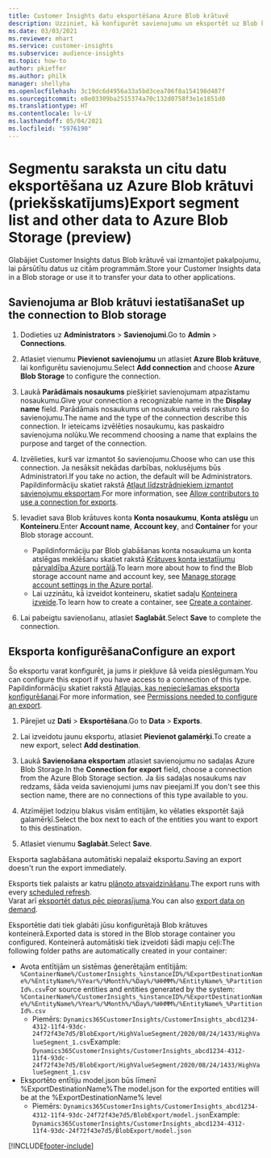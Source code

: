 ```yaml
---
title: Customer Insights datu eksportēšana Azure Blob krātuvē
description: Uzziniet, kā konfigurēt savienojumu un eksportēt uz Blob krātuvi.
ms.date: 03/03/2021
ms.reviewer: mhart
ms.service: customer-insights
ms.subservice: audience-insights
ms.topic: how-to
author: pkieffer
ms.author: philk
manager: shellyha
ms.openlocfilehash: 3c19dc6d4956a33a5bd3cea706f8a154198d487f
ms.sourcegitcommit: e8e03309ba2515374a70c132d0758f3e1e1851d0
ms.translationtype: HT
ms.contentlocale: lv-LV
ms.lasthandoff: 05/04/2021
ms.locfileid: "5976190"
---
```

# <a name="export-segment-list-and-other-data-to-azure-blob-storage-preview"></a><span data-ttu-id="773f3-103">Segmentu saraksta un citu datu eksportēšana uz Azure Blob krātuvi (priekšskatījums)</span><span class="sxs-lookup"><span data-stu-id="773f3-103">Export segment list and other data to Azure Blob Storage (preview)</span></span>

<span data-ttu-id="773f3-104">Glabājiet Customer Insights datus Blob krātuvē vai izmantojiet pakalpojumu, lai pārsūtītu datus uz citām programmām.</span><span class="sxs-lookup"><span data-stu-id="773f3-104">Store your Customer Insights data in a Blob storage or use it to transfer your data to other applications.</span></span>

## <a name="set-up-the-connection-to-blob-storage"></a><span data-ttu-id="773f3-105">Savienojuma ar Blob krātuvi iestatīšana</span><span class="sxs-lookup"><span data-stu-id="773f3-105">Set up the connection to Blob storage</span></span>

1. <span data-ttu-id="773f3-106">Dodieties uz **Administrators** > **Savienojumi**.</span><span class="sxs-lookup"><span data-stu-id="773f3-106">Go to **Admin** > **Connections**.</span></span>

1. <span data-ttu-id="773f3-107">Atlasiet vienumu **Pievienot savienojumu** un atlasiet **Azure Blob krātuve**, lai konfigurētu savienojumu.</span><span class="sxs-lookup"><span data-stu-id="773f3-107">Select **Add connection** and choose **Azure Blob Storage** to configure the connection.</span></span>

1. <span data-ttu-id="773f3-108">Laukā **Parādāmais nosaukums** piešķiriet savienojumam atpazīstamu nosaukumu.</span><span class="sxs-lookup"><span data-stu-id="773f3-108">Give your connection a recognizable name in the **Display name** field.</span></span> <span data-ttu-id="773f3-109">Parādāmais nosaukums un nosaukuma veids raksturo šo savienojumu.</span><span class="sxs-lookup"><span data-stu-id="773f3-109">The name and the type of the connection describe this connection.</span></span> <span data-ttu-id="773f3-110">Ir ieteicams izvēlēties nosaukumu, kas paskaidro savienojuma nolūku.</span><span class="sxs-lookup"><span data-stu-id="773f3-110">We recommend choosing a name that explains the purpose and target of the connection.</span></span>

1. <span data-ttu-id="773f3-111">Izvēlieties, kurš var izmantot šo savienojumu.</span><span class="sxs-lookup"><span data-stu-id="773f3-111">Choose who can use this connection.</span></span> <span data-ttu-id="773f3-112">Ja nesāksit nekādas darbības, noklusējums būs Administratori.</span><span class="sxs-lookup"><span data-stu-id="773f3-112">If you take no action, the default will be Administrators.</span></span> <span data-ttu-id="773f3-113">Papildinformāciju skatiet rakstā [Atļaut līdzstrādniekiem izmantot savienojumu eksportam](connections.md#allow-contributors-to-use-a-connection-for-exports).</span><span class="sxs-lookup"><span data-stu-id="773f3-113">For more information, see [Allow contributors to use a connection for exports](connections.md#allow-contributors-to-use-a-connection-for-exports).</span></span>

1. <span data-ttu-id="773f3-114">Ievadiet sava Blob krātuves konta **Konta nosaukumu**, **Konta atslēgu** un **Konteineru**.</span><span class="sxs-lookup"><span data-stu-id="773f3-114">Enter **Account name**, **Account key**, and **Container** for your Blob storage account.</span></span>
    - <span data-ttu-id="773f3-115">Papildinformāciju par Blob glabāšanas konta nosaukuma un konta atslēgas meklēšanu skatiet rakstā [Krātuves konta iestatījumu pārvaldība Azure portālā](/azure/storage/common/storage-account-manage).</span><span class="sxs-lookup"><span data-stu-id="773f3-115">To learn more about how to find the Blob storage account name and account key, see [Manage storage account settings in the Azure portal](/azure/storage/common/storage-account-manage).</span></span>
    - <span data-ttu-id="773f3-116">Lai uzzinātu, kā izveidot konteineru, skatiet sadaļu [Konteinera izveide](/azure/storage/blobs/storage-quickstart-blobs-portal#create-a-container).</span><span class="sxs-lookup"><span data-stu-id="773f3-116">To learn how to create a container, see [Create a container](/azure/storage/blobs/storage-quickstart-blobs-portal#create-a-container).</span></span>

1. <span data-ttu-id="773f3-117">Lai pabeigtu savienošanu, atlasiet **Saglabāt**.</span><span class="sxs-lookup"><span data-stu-id="773f3-117">Select **Save** to complete the connection.</span></span> 

## <a name="configure-an-export"></a><span data-ttu-id="773f3-118">Eksporta konfigurēšana</span><span class="sxs-lookup"><span data-stu-id="773f3-118">Configure an export</span></span>

<span data-ttu-id="773f3-119">Šo eksportu varat konfigurēt, ja jums ir piekļuve šā veida pieslēgumam.</span><span class="sxs-lookup"><span data-stu-id="773f3-119">You can configure this export if you have access to a connection of this type.</span></span> <span data-ttu-id="773f3-120">Papildinformāciju skatiet rakstā [Atļaujas, kas nepieciešamas eksporta konfigurēšanai](export-destinations.md#set-up-a-new-export).</span><span class="sxs-lookup"><span data-stu-id="773f3-120">For more information, see [Permissions needed to configure an export](export-destinations.md#set-up-a-new-export).</span></span>

1. <span data-ttu-id="773f3-121">Pārejiet uz **Dati** > **Eksportēšana**.</span><span class="sxs-lookup"><span data-stu-id="773f3-121">Go to **Data** > **Exports**.</span></span>

1. <span data-ttu-id="773f3-122">Lai izveidotu jaunu eksportu, atlasiet **Pievienot galamērķi**.</span><span class="sxs-lookup"><span data-stu-id="773f3-122">To create a new export, select **Add destination**.</span></span>

1. <span data-ttu-id="773f3-123">Laukā **Savienošana eksportam** atlasiet savienojumu no sadaļas Azure Blob Storage.</span><span class="sxs-lookup"><span data-stu-id="773f3-123">In the **Connection for export** field, choose a connection from the Azure Blob Storage section.</span></span> <span data-ttu-id="773f3-124">Ja šis sadaļas nosaukums nav redzams, šāda veida savienojumi jums nav pieejami.</span><span class="sxs-lookup"><span data-stu-id="773f3-124">If you don't see this section name, there are no connections of this type available to you.</span></span>

1. <span data-ttu-id="773f3-125">Atzīmējiet lodziņu blakus visām entītijām, ko vēlaties eksportēt šajā galamērķī.</span><span class="sxs-lookup"><span data-stu-id="773f3-125">Select the box next to each of the entities you want to export to this destination.</span></span>

1. <span data-ttu-id="773f3-126">Atlasiet vienumu **Saglabāt**.</span><span class="sxs-lookup"><span data-stu-id="773f3-126">Select **Save**.</span></span>

<span data-ttu-id="773f3-127">Eksporta saglabāšana automātiski nepalaiž eksportu.</span><span class="sxs-lookup"><span data-stu-id="773f3-127">Saving an export doesn't run the export immediately.</span></span>

<span data-ttu-id="773f3-128">Eksports tiek palaists ar katru [plānoto atsvaidzināšanu](system.md#schedule-tab).</span><span class="sxs-lookup"><span data-stu-id="773f3-128">The export runs with every [scheduled refresh](system.md#schedule-tab).</span></span>     
<span data-ttu-id="773f3-129">Varat arī [eksportēt datus pēc pieprasījuma](export-destinations.md#run-exports-on-demand).</span><span class="sxs-lookup"><span data-stu-id="773f3-129">You can also [export data on demand](export-destinations.md#run-exports-on-demand).</span></span> 

<span data-ttu-id="773f3-130">Eksportētie dati tiek glabāti jūsu konfigurētajā Blob krātuves konteinerā.</span><span class="sxs-lookup"><span data-stu-id="773f3-130">Exported data is stored in the Blob storage container you configured.</span></span> <span data-ttu-id="773f3-131">Konteinerā automātiski tiek izveidoti šādi mapju ceļi:</span><span class="sxs-lookup"><span data-stu-id="773f3-131">The following folder paths are automatically created in your container:</span></span>

- <span data-ttu-id="773f3-132">Avota entītijām un sistēmas ģenerētajām entītijām: `%ContainerName%/CustomerInsights_%instanceID%/%ExportDestinationName%/%EntityName%/%Year%/%Month%/%Day%/%HHMM%/%EntityName%_%PartitionId%.csv`</span><span class="sxs-lookup"><span data-stu-id="773f3-132">For source entities and entities generated by the system: `%ContainerName%/CustomerInsights_%instanceID%/%ExportDestinationName%/%EntityName%/%Year%/%Month%/%Day%/%HHMM%/%EntityName%_%PartitionId%.csv`</span></span>
  - <span data-ttu-id="773f3-133">Piemērs: `Dynamics365CustomerInsights/CustomerInsights_abcd1234-4312-11f4-93dc-24f72f43e7d5/BlobExport/HighValueSegment/2020/08/24/1433/HighValueSegment_1.csv`</span><span class="sxs-lookup"><span data-stu-id="773f3-133">Example: `Dynamics365CustomerInsights/CustomerInsights_abcd1234-4312-11f4-93dc-24f72f43e7d5/BlobExport/HighValueSegment/2020/08/24/1433/HighValueSegment_1.csv`</span></span>
- <span data-ttu-id="773f3-134">Eksportēto entītiju model.json būs līmenī %ExportDestinationName%</span><span class="sxs-lookup"><span data-stu-id="773f3-134">The model.json for the exported entities will be at the %ExportDestinationName% level</span></span>
  - <span data-ttu-id="773f3-135">Piemērs: `Dynamics365CustomerInsights/CustomerInsights_abcd1234-4312-11f4-93dc-24f72f43e7d5/BlobExport/model.json`</span><span class="sxs-lookup"><span data-stu-id="773f3-135">Example: `Dynamics365CustomerInsights/CustomerInsights_abcd1234-4312-11f4-93dc-24f72f43e7d5/BlobExport/model.json`</span></span>

[!INCLUDE[footer-include](../includes/footer-banner.md)]
